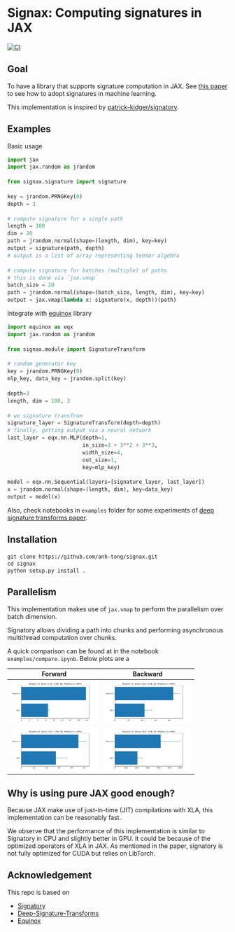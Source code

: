# Signax: Computing signatures in JAX

[![CI](https://github.com/anh-tong/signax/actions/workflows/run-tests.yml/badge.svg)](https://github.com/anh-tong/signax/actions/workflows/run-tests.yml)

## Goal

To have a library that supports signature computation in JAX. See [this paper](https://arxiv.org/abs/1905.08494) to see how to adopt signatures in machine learning.

This implementation is inspired by [patrick-kidger/signatory](https://github.com/patrick-kidger/signatory).


## Examples

Basic usage

```python
import jax
import jax.random as jrandom

from signax.signature import signature

key = jrandom.PRNGKey(0)
depth = 3

# compute signature for a single path
length = 100
dim = 20
path = jrandom.normal(shape=(length, dim), key=key)
output = signature(path, depth)
# output is a list of array representing tensor algebra

# compute signature for batches (multiple) of paths
# this is done via `jax.vmap`
batch_size = 20
path = jrandom.normal(shape=(batch_size, length, dim), key=key)
output = jax.vmap(lambda x: signature(x, depth))(path)
```

Integrate with [equinox](https://github.com/patrick-kidger/equinox) library

```python
import equinox as eqx
import jax.random as jrandom

from signax.module import SignatureTransform

# random generator key
key = jrandom.PRNGKey(0)
mlp_key, data_key = jrandom.split(key)

depth=3
length, dim = 100, 3

# we signature transfrom
signature_layer = SignatureTransform(depth=depth)
# finally, getting output via a neural network 
last_layer = eqx.nn.MLP(depth=1, 
                        in_size=3 + 3**2 + 3**3,
                        width_size=4, 
                        out_size=1,
                        key=mlp_key)

model = eqx.nn.Sequential(layers=[signature_layer, last_layer])
x = jrandom.normal(shape=(length, dim), key=data_key)
output = model(x)
```

Also, check notebooks in `examples` folder for some experiments of [deep signature transforms paper](https://arxiv.org/abs/1905.08494).
## Installation

```
git clone https://github.com/anh-tong/signax.git
cd signax
python setup.py install .
```


## Parallelism 

This implementation makes use of `jax.vmap` to perform the parallelism over batch dimension. 

Signatory allows dividing a path into chunks and performing asynchronous multithread computation over chunks. 

A quick comparison can be found at in the notebook `examples/compare.ipynb`. Below plots are a 

<table>
<thead>
  <tr>
    <th >Forward</th>
    <th > Backward</th>
  </tr>
</thead>
<tbody>
  <tr>
    <td>
        <img width="200" height="100" src="./assets/forward_gpu.png">
    </td>
    <td>
        <img width="200" height="100" src="./assets/backward_gpu.png">
    </td>
  </tr>
  <tr>
    <td>
        <img width="200" height="100" src="./assets/forward_cpu.png">
    </td>
    <td>
        <img width="200" height="100" src="./assets/backward_cpu.png">
    </td>
  </tr>
</tbody>
</table>

## Why is using pure JAX good enough?

Because JAX make use of just-in-time (JIT) compilations with XLA, this implementation can be reasonably fast.

We observe that the performance of this implementation is similar to Signatory in CPU and slightly better in GPU. It could be because of the optimized operators of XLA in JAX. As mentioned in the paper, signatory is not fully optimized for CUDA but relies on LibTorch.

## Acknowledgement

This repo is based on
- [Signatory](https://github.com/patrick-kidger/signatory)
- [Deep-Signature-Transforms](https://github.com/patrick-kidger/Deep-Signature-Transforms)
- [Equinox](https://github.com/patrick-kidger/equinox)